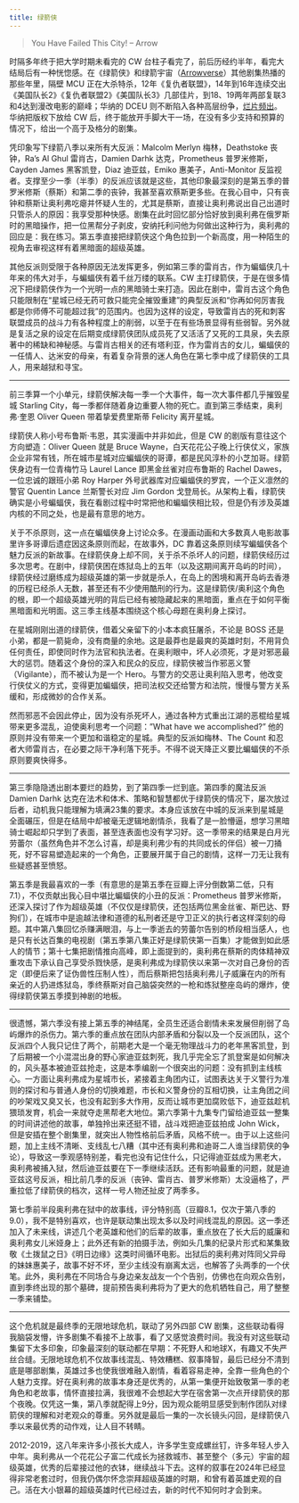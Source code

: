 ```yaml
---
title: 绿箭侠
---
```

> You Have Failed This City!
> – Arrow

时隔多年终于把大学时期未看完的 CW 台柱子看完了，前后历经约半年，看完大结局后有一种恍惚感。在《绿箭侠》和绿箭宇宙（[Arrowverse](https://zh.wikipedia.org/wiki/%E7%B6%A0%E7%AE%AD%E5%AE%87%E5%AE%99)）其他剧集热播的那些年里，隔壁 MCU 正在大杀特杀，12年《复仇者联盟》，14年到16年连续交出《美国队长2》《复仇者联盟2》《美国队长3》几部佳片，到18、19两年两部复联3和4达到漫改电影的巅峰；华纳的 DCEU 则不断陷入各种高层纷争，[烂片频出](https://imzm.im/the-end-of-dceu/)。华纳把版权下放给 CW 后，终于能放开手脚大干一场，在没有多少支持和预算的情况下，给出一个高于及格分的剧集。

凭印象写下绿箭八季以来所有大反派：Malcolm Merlyn 梅林，Deathstoke 丧钟，Ra’s Al Ghul 雷肖古，Damien Darhk 达克，Prometheus 普罗米修斯，Cayden James 黑客凯登，Diaz 迪亚兹，Emiko 惠美子，Anti-Monitor 反监视者。支撑至少一季（半季）的反派应该就是这些，其他印象最深刻的是第五季的普罗米修斯（蔡斯）和第二季的丧钟，我甚至喜欢蔡斯更多些。在我心目中，只有丧钟和蔡斯让奥利弗吃瘪并怀疑人生的，尤其是蔡斯，直接让奥利弗说出自己出道时只管杀人的原因：我享受那种快感。剧集在此时回忆部分恰好放到奥利弗在俄罗斯时的黑暗操作，把一位黑帮分子剥皮，安纳托利问他为何做出这种行为，奥利弗的回应是：我在练习。第五季直接把绿箭侠这个角色拉到一个新高度，用一种陌生的视角去审视这样有着黑暗面的超级英雄。

其他反派则受限于各种原因无法发挥更多，例如第三季的雷肖古，作为蝙蝠侠几十年来的伟大对手，与蝙蝠侠有着千丝万缕的联系。CW 主打绿箭侠，于是在很多情况下把绿箭侠作为一个光明一点的黑暗骑士来打造。因此在剧中，雷肖古这个角色只能限制在“星城已经无药可救只能完全摧毁重建”的典型反派和“你再如何厉害我都是你师傅不可能超过我”的范围内。也因为这样的设定，导致雷肖古的死和刺客联盟成员的战斗力有各种程度上的削弱，以至于在有些场景显得有些弱智。另外就是复活之泉的设定在后期变成绿箭侠团队成员死了又活活了又死的工具泉，失去原著中的稀缺和神秘感。与雷肖古相关的还有塔利亚，作为雷肖古的女儿，蝙蝠侠的一任情人、达米安的母亲，有着复杂背景的迷人角色在第七季中成了绿箭侠的工具人，用来越狱和寻宝。

---

前三季算一个小单元，绿箭侠解决每一季一个大事件，每一次大事件都几乎摧毁星城 Starling City，每一季都伴随着身边重要人物的死亡。直到第三季结束，奥利弗·奎恩 Oliver Queen 带着挚爱费里斯蒂 Felicity 离开星城。

绿箭侠人称小号布鲁斯·韦恩，其实漫画中并非如此，但是 CW 的剧版有意往这个方向塑造：Oliver Queen 就是 Bruce Wayne，白天花花公子晚上行侠仗义，家族企业非常有钱，所在城市星城对应蝙蝠侠的哥谭，都是民风淳朴的小芝加哥。绿箭侠身边有一位青梅竹马 Laurel Lance 即黑金丝雀对应布鲁斯的 Rachel Dawes，一位忠诚的跟班小弟 Roy Harper 外号武器库对应蝙蝠侠的罗宾，一个正义凛然的警官 Quentin Lance 兰斯警长对应 Jim Gordon 戈登局长。从架构上看，绿箭侠确实是小号蝙蝠侠，我在看剧过程中时常把他和蝙蝠侠相比较，但是仍有涉及英雄内核的不同之处，也是最有意思的地方。

关于不杀原则，这一点在蝙蝠侠身上讨论众多。在漫画动画和大多数真人电影故事里许多哥谭后遗症因这条原则而起，在故事外，DC 靠着这条原则续写蝙蝠侠各个魅力反派的新故事。在绿箭侠身上却不同，关于杀不杀坏人的问题，绿箭侠经历过多次思考。在剧中，绿箭侠困在炼狱岛上的五年（以及这期间离开岛屿的时间），绿箭侠经过磨练成为超级英雄的第一步就是杀人，在岛上的困境和离开岛屿去香港的历程已经杀人无数，甚至还有不少使用酷刑的行为。这是绿箭侠/奥利这个角色的根，即一个超级英雄光明的背后已经有被隐藏起来的黑暗面，重点在于如何平衡黑暗面和光明面。这三季主线基本围绕这个核心母题在奥利身上探讨。

在星城刚刚出道的绿箭侠，借着父亲留下的小本本疯狂屠杀，不论是 BOSS 还是小弟，都是一箭毙命，没有商量的余地。这是最莽也是最爽的英雄时刻，不用背负任何责任，即使同时作为法官和执法者。在奥利眼中，坏人必须死，才是对邪恶最大的惩罚。随着这个身份的深入和民众的反应，绿箭侠被当作邪恶义警（Vigilante），而不被认为是一个 Hero。与警方的交恶让奥利陷入思考，他改变行侠仗义的方式，变得更加蝙蝠侠，把司法权交还给警方和法院，慢慢与警方关系缓和，形成微妙的合作关系。

然而邪恶不会因此停止，因为没有杀死坏人，通过各种方式重出江湖的恶棍给星城带来更多混乱，迫使奥利思考一个问题：”What have we accomplished?” 他的原则并没有带来一个更加和谐稳定的星城。典型的反派如梅林、The Count 和忍者大师雷肖古，在必要之际干净利落下死手。不得不说天降正义要比蝙蝠侠的不杀原则要爽快得多。

---

第三季隐隐透出剧本要烂的趋势，到了第四季一烂到底。第四季的魔法反派 Damien Darhk 达克在法术和体术、策略和智慧都优于绿箭侠的情况下，屡次放过后者，动机我只能理解为填满23集的要求。本身应该放在中城的反派来到星城是全面碾压，但是在结局中却被毫无逻辑地剧情杀，我看了是一脸懵逼，想学习黑暗骑士崛起却只学到了表面，甚至连表面也没有学习好。这一季带来的结果是白月光劳蕾尔（虽然角色并不怎么讨喜，却是奥利弗少有的共同成长的伴侣）被一刀捅死，好不容易塑造起来的一个角色，正要展开属于自己的剧情，这样一刀无让我有些疑惑甚至愤怒。

第五季是我最喜欢的一季（有意思的是第五季在豆瓣上评分倒数第二低，只有7.1），不仅贡献出我心目中堪比蝙蝠侠的小丑的反派：Prometheus 普罗米修斯，还深入探讨了作为超级英雄（不仅仅是绿箭侠，还包括两位黑金丝雀、斯巴达、野狗们），在城市中是逾越法律和道德的私刑者还是守卫正义的执行者这样深刻的母题。其中第八集回忆杀赚满眼泪，与上一季逝去的劳蕾尔告别的桥段相当感人，也是只有长达百集的电视剧（第五季第八集正好是绿箭侠第一百集）才能做到如此感人的情节；第十七集把剧情推向高峰，即上面提到的，奥利弗在蔡斯的肉体精神双重攻击下承认自己享受杀戮快感，是奥利弗成为绿箭侠以来第一次对自己身份的否定（即便后来了证伪兽性压制人性），而后蔡斯把包括奥利弗儿子威廉在内的所有亲近的人扔进炼狱岛，季终蔡斯对自己脑袋突然的一枪和炼狱整座岛屿的爆炸，使得绿箭侠第五季摸到神剧的地板。

---

很遗憾，第六季没有接上第五季的神结尾，全员生还适合剧情未来发展但削弱了岛屿爆炸的杀伤力。第六季的重点放在团队内部矛盾和分裂以及一个反派团队，这个反派四个人我只记住了两个，前期老大是一个毫无物理战斗力的老年黑客凯登，到了后期被一个小混混出身的野心家迪亚兹刺死，我几乎完全忘了凯登案是如何解决的，风头基本被迪亚兹抢走，这是本季编剧一个很突出的问题：没有抓到主线核心。一方面让奥利弗成为星城市长，紧接着主角团内讧，试图表达关于义警行为准则的探讨和与普通人身份的切换难题，市长和义警身份的互相切换，让主角团之间的吵架戏又臭又长，也没有起到多大作用，反而让城市更加腐败低下，迪亚兹趁机猥琐发育，机会一来就夺走黑帮老大地位。第六季第十九集专门留给迪亚兹一整集的时间讲述他的故事，单独拎出来还挺不错，战斗戏把迪亚兹拍成 John Wick，但是安插在整个剧集里，就突出人物性格前后矛盾，风格不统一。由于以上这些问题，加上主线不清晰、支线乱七八糟（其中还有奥利弗和迪哥二人谁当绿箭侠的争论），导致这一季观感特别差，看完也没有记住什么，只记得迪亚兹成为黑老大，奥利弗被捕入狱，然后迪亚兹要在下一季继续活跃。还有影响最重的问题，就是迪亚兹这号反派，相比前几季的反派（丧钟、雷肖古、普罗米修斯）太没逼格了，严重拉低了绿箭侠的档次，这样一号人物还扯皮了两季多。

第七季前半段奥利弗在狱中的故事线，评分特别高（豆瓣8.1，仅次于第八季的9.0），我不是特别喜欢，也许是联动集出现太多以及时间线混乱的原因。这一季还加入了未来线，讲述几个老英雄和他们的后辈的故事，重点放在了长大后的威廉和奥利弗女儿米娅身上；此外还有新的拍摄手法，例如头几集的纪录片形式和某集致敬《土拨鼠之日》《明日边缘》这类时间循环电影。出狱后的奥利弗对阵同父异母的妹妹惠美子，故事不好不坏，至少主线没有崩离太远，也解答了头两季的一个伏笔。此外，奥利弗在不同场合与身边亲友战友一个个告别，仿佛也在向观众告别，直到季终出现的那个墓碑，提前预告奥利弗将为了更大的危机牺牲自己，用了整整一季来铺垫。

---

这个危机就是最终季的无限地球危机，联动了另外四部 CW 剧集，这些联动看得我脑袋发懵，许多剧集不看接不上故事，看了又感觉浪费时间。我没有对这些联动集留下太多印象，印象最深刻的联动都在早期：不死野人和地球X，有趣又不失严丝合缝。无限地球危机不仅故事线混乱、特效糟糕、叙事降智，最后已经分不清到底是哪部剧集，英雄过多也使我很难融入剧情，看着容易走神，全靠一些角色的个人魅力支撑。好在奥利弗的故事本身还是优秀的，从第一集便开始致敬第一季的老角色和老故事，情怀直接拉满，我很难不会想起大学在宿舍第一次点开绿箭侠的那个夜晚。仅凭这一集，第八季就配得上9分，因为观众能明显感受到制作团队对绿箭侠的理解和对老观众的尊重。另外就是最后一集的一次长镜头闪回，是绿箭侠八季以来最优秀的动作戏，让人目不转睛。

2012-2019，这八年来许多小孩长大成人，许多学生变成螺丝钉，许多年轻人步入中年。奥利弗从一个花花公子富二代成长为拯救城市、甚至整个（多元）宇宙的超级英雄，优秀的后辈接过他的衣钵，继续战斗下去。这样的叙事在2024年已经显得非常老套过时，但我仍偶尔怀念崇拜超级英雄的时期，和曾有着英雄史观的自己。活在大小银幕的超级英雄时代已经过去，新的时代不知何时才会到来。